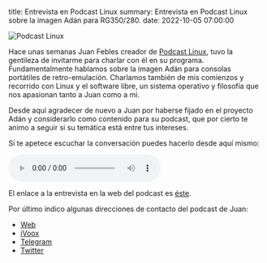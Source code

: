 title: Entrevista en Podcast Linux
summary: Entrevista en Podcast Linux sobre la imagen Adán para RG350/280.
date: 2022-10-05 07:00:00

![Podcast Linux](/images/posts/2022-10-05_entrevista_podcast_linux/logo-plano.png)

Hace unas semanas Juan Febles creador de [Podcast Linux](https://podcastlinux.com/), tuvo la gentileza de invitarme para charlar con él en su programa. Fundamentalmente hablamos sobre la imagen Adán para consolas portátiles de retro-emulación. Charlamos también de mis comienzos y recorrido con Linux y el software libre, un sistema operativo y filosofía que nos apasionan tanto a Juan como a mi.

Desde aquí agradecer de nuevo a Juan por haberse fijado en el proyecto Adán y considerarlo como contenido para su podcast, que por cierto te animo a seguir si su temática está entre tus intereses.

Si te apetece escuchar la conversación puedes hacerlo desde aquí mismo:

<audio controls="">
  <source src="https://archive.org/download/podcast_linux/PL166.ogg" type="audio/ogg">
  <source src="https://archive.org/download/podcast_linux/PL166.mp3" type="audio/mpeg">
</audio>

El enlace a la entrevista en la web del podcast es [éste](https://podcastlinux.com/posts/podcastlinux/166-Podcast-Linux/).

Por último indico algunas direcciones de contacto del podcast de Juan:

* [Web](https://podcastlinux.com/)
* [iVoox](https://www.ivoox.com/podcast-podcast-linux_sq_f1297890_1.html)
* [Telegram](https://t.me/podcastlinux)
* [Twitter](https://twitter.com/podcastlinux)